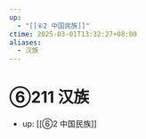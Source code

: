 ```yaml
---
up:
  - "[[⑥2 中国民族]]"
ctime: 2025-03-01T13:32:27+08:00
aliases:
  - 汉族
---
```


# ⑥211 汉族

- up: [[⑥2 中国民族]]
